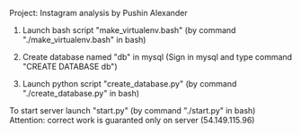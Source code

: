 Project: Instagram analysis by Pushin Alexander



1) Launch bash script "make_virtualenv.bash" (by command "./make_virtualenv.bash" in bash)

2) Create database named "db" in mysql (Sign in mysql and type command "CREATE DATABASE db")

3) Launch python script "create_database.py" (by command "./create_database.py" in bash)




To start server launch "start.py" (by command "./start.py" in bash)
Attention: correct work is guaranted only on server (54.149.115.96)
